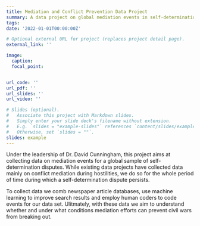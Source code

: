 ```yaml
---
title: Mediation and Conflict Prevention Data Project
summary: A data project on global mediation events in self-determination disputes.
tags:
date: '2022-01-01T00:00:00Z'

# Optional external URL for project (replaces project detail page).
external_link: ''

image:
  caption: 
  focal_point:


url_code: ''
url_pdf: ''
url_slides: ''
url_video: ''

# Slides (optional).
#   Associate this project with Markdown slides.
#   Simply enter your slide deck's filename without extension.
#   E.g. `slides = "example-slides"` references `content/slides/example-slides.md`.
#   Otherwise, set `slides = ""`.
slides: example
---
```


Under the leadership of Dr. David Cunningham, this project aims at collecting data on mediation events for a global sample of self-determination disputes. While existing data projects have collected data mainly on conflict mediation during hostilities, we do so for the whole period of time during which a self-determination dispute persists. 

To collect data we comb newspaper article databases, use machine learning to improve search results and employ human coders to code events for our data set. Ulitmately, with these data we aim to understand whether and under what conditions mediation efforts can prevent civil wars from breaking out.
